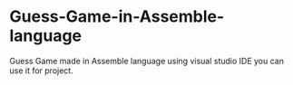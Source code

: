 # Guess-Game-in-Assemble-language
Guess Game made in Assemble language using visual studio IDE you can use it for project.
